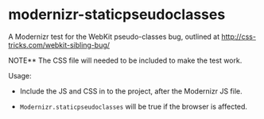 modernizr-staticpseudoclasses
=============================

A Modernizr test for the WebKit pseudo-classes bug, outlined at http://css-tricks.com/webkit-sibling-bug/

NOTE** The CSS file will needed to be included to make the test work.

Usage:

- Include the JS and CSS in to the project, after the Modernizr JS file.

- `Modernizr.staticpseudoclasses` will be true if the browser is affected.

